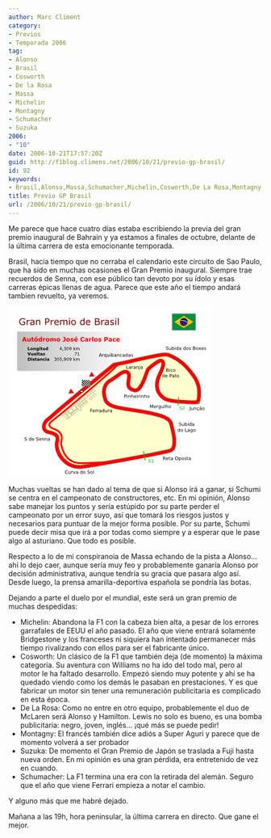 ```yaml
---
author: Marc Climent
category:
- Previos
- Temporada 2006
tag:
- Alonso
- Brasil
- Cosworth
- De la Rosa
- Massa
- Michelin
- Montagny
- Schumacher
- Suzuka
2006:
- "10"
date: 2006-10-21T17:57:20Z
guid: http://f1blog.climens.net/2006/10/21/previo-gp-brasil/
id: 92
keywords:
- Brasil,Alonso,Massa,Schumacher,Michelin,Cosworth,De La Rosa,Montagny,Suzuka
title: Previo GP Brasil
url: /2006/10/21/previo-gp-brasil/
---
```


Me parece que hace cuatro días estaba escribiendo la previa del gran premio inaugural de Bahrain y ya estamos a finales de octubre, delante de la última carrera de esta emocionante temporada.

Brasil, hacía tiempo que no cerraba el calendario este circuito de Sao Paulo, que ha sido en muchas ocasiones el Gran Premio inaugural. Siempre trae recuerdos de Senna, con ese público tan devoto por su ídolo y esas carreras épicas llenas de agua. Parece que este año el tiempo andará tambien revuelto, ya veremos.

![Circuito Brasil](/files/2006/10/brasil.png)

Muchas vueltas se han dado al tema de que si Alonso irá a ganar, si Schumi se centra en el campeonato de constructores, etc. En mi opinión, Alonso sabe manejar los puntos y sería estúpido por su parte perder el campeonato por un error suyo, así que tomará los riesgos justos y necesarios para puntuar de la mejor forma posible. Por su parte, Schumi puede decir misa que irá a por todas como siempre y a esperar que le pase algo al asturiano. Que todo es posible.

Respecto a lo de mi conspiranoia de Massa echando de la pista a Alonso&#8230; ahí lo dejo caer, aunque sería muy feo y probablemente ganaría Alonso por decisión administrativa, aunque tendría su gracia que pasara algo así. Desde luego, la prensa amarilla-deportiva española se pondría las botas.

Dejando a parte el duelo por el mundial, este será un gran premio de muchas despedidas:

  * Michelin: Abandona la F1 con la cabeza bien alta, a pesar de los errores garrafales de EEUU el año pasado. El año que viene entrará solamente Bridgestone y los franceses ni siquiera han intentado permanecer más tiempo rivalizando con ellos para ser el fabricante único.
  * Cosworth: Un clásico de la F1 que también deja (de momento) la máxima categoría. Su aventura con Williams no ha ido del todo mal, pero al motor le ha faltado desarrollo. Empezó siendo muy potente y ahí se ha quedado viendo como los demás le pasaban en prestaciones. Y es que fabricar un motor sin tener una remuneración publicitaria es complicado en esta época.
  * De La Rosa: Como no entre en otro equipo, probablemente el duo de McLaren será Alonso y Hamilton. Lewis no solo es bueno, es una bomba publicitaria: negro, joven, inglés&#8230; ¡qué más se puede pedir!
  * Montagny: El francés también dice adiós a Super Aguri y parece que de momento volverá a ser probador
  * Suzuka: De momento el Gran Premio de Japón se traslada a Fuji hasta nueva orden. En mi opinión es una gran pérdida, era entretenido de vez en cuando.
  * Schumacher: La F1 termina una era con la retirada del alemán. Seguro que el año que viene Ferrari empieza a notar el cambio.

Y alguno más que me habré dejado.

Mañana a las 19h, hora peninsular, la última carrera en directo. Que gane el mejor.